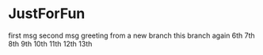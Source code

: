 # JustForFun
first msg
second msg
greeting from a new branch
this branch again
6th
7th
8th
9th
10th
11th
12th
13th
